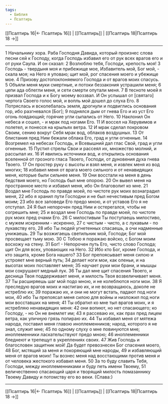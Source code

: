 ```yaml
---
tags:
  - Библия
  - Псалтирь
---
```

[[Псалтирь 16|← Псалтирь 16]] | [[Псалтирь]] | [[Псалтирь 18|Псалтирь 18 →]]

---
1 Начальнику хора. Раба Господня Давида, который произнес слова песни сей к Господу, когда Господь избавил его от рук всех врагов его и от руки Саула. И он сказал:
2 Возлюблю тебя, Господи, крепость моя!
3 Господь - твердыня моя и прибежище мое, Избавитель мой, Бог мой, - скала моя; на Него я уповаю; щит мой, рог спасения моего и убежище мое.
4 Призову достопоклоняемого Господа и от врагов моих спасусь.
5 Объяли меня муки смертные, и потоки беззакония устрашили меня;
6 цепи ада облегли меня, и сети смерти опутали меня.
7 В тесноте моей я призвал Господа и к Богу моему воззвал. И Он услышал от [святаго] чертога Своего голос мой, и вопль мой дошел до слуха Его.
8 Потряслась и всколебалась земля, дрогнули и подвиглись основания гор, ибо разгневался [Бог];
9 поднялся дым от гнева Его и из уст Его огонь поядающий; горячие угли сыпались от Него.
10 Наклонил Он небеса и сошел, - и мрак под ногами Его.
11 И воссел на Херувимов и полетел, и понесся на крыльях ветра.
12 И мрак сделал покровом Своим, сению вокруг Себя мрак вод, облаков воздушных.
13 От блистания пред Ним бежали облака Его, град и угли огненные.
14 Возгремел на небесах Господь, и Всевышний дал глас Свой, град и угли огненные.
15 Пустил стрелы Свои и рассеял их, множество молний, и рассыпал их.
16 И явились источники вод, и открылись основания вселенной от грозного гласа Твоего, Господи, от дуновения духа гнева Твоего.
17 Он простер руку с высоты и взял меня, и извлек меня из вод многих;
18 избавил меня от врага моего сильного и от ненавидящих меня, которые были сильнее меня.
19 Они восстали на меня в день бедствия моего, но Господь был мне опорою.
20 Он вывел меня на пространное место и избавил меня, ибо Он благоволит ко мне.
21 Воздал мне Господь по правде моей, по чистоте рук моих вознаградил меня,
22 ибо я хранил пути Господни и не был нечестивым пред Богом моим;
23 ибо все заповеди Его предо мною, и от уставов Его я не отступал.
24 Я был непорочен пред Ним и остерегался, чтобы не согрешить мне;
25 и воздал мне Господь по правде моей, по чистоте рук моих пред очами Его.
26 С милостивым Ты поступаешь милостиво, с мужем искренним - искренно,
27 с чистым - чисто, а с лукавым - по лукавству его,
28 ибо Ты людей угнетенных спасаешь, а очи надменные унижаешь.
29 Ты возжигаешь светильник мой, Господи; Бог мой просвещает тьму мою.
30 С Тобою я поражаю войско, с Богом моим восхожу на стену.
31 Бог! - Непорочен путь Его, чисто слово Господа; щит Он для всех, уповающих на Него.
32 Ибо кто Бог, кроме Господа, и кто защита, кроме Бога нашего?
33 Бог препоясывает меня силою и устрояет мне верный путь;
34 делает ноги мои, как оленьи, и на высотах моих поставляет меня;
35 научает руки мои брани, и мышцы мои сокрушают медный лук.
36 Ты дал мне щит спасения Твоего, и десница Твоя поддерживает меня, и милость Твоя возвеличивает меня.
37 Ты расширяешь шаг мой подо мною, и не колеблются ноги мои.
38 Я преследую врагов моих и настигаю их, и не возвращаюсь, доколе не истреблю их;
39 поражаю их, и они не могут встать, падают под ноги мои,
40 ибо Ты препоясал меня силою для войны и низложил под ноги мои восставших на меня;
41 Ты обратил ко мне тыл врагов моих, и я истребляю ненавидящих меня:
42 они вопиют, но нет спасающего; ко Господу, - но Он не внемлет им;
43 я рассеваю их, как прах пред лицем ветра, как уличную грязь попираю их.
44 Ты избавил меня от мятежа народа, поставил меня главою иноплеменников; народ, которого я не знал, служит мне;
45 по одному слуху о мне повинуются мне; иноплеменники ласкательствуют предо мною;
46 иноплеменники бледнеют и трепещут в укреплениях своих.
47 Жив Господь и благословен защитник мой! Да будет превознесен Бог спасения моего,
48 Бог, мстящий за меня и покоряющий мне народы,
49 и избавляющий меня от врагов моих! Ты вознес меня над восстающими против меня и от человека жестокого избавил меня.
50 За то буду славить Тебя, Господи, между иноплеменниками и буду петь имени Твоему,
51 величественно спасающий царя и творящий милость помазаннику Твоему Давиду и потомству его во веки. {Слава:}

---
[[Псалтирь 16|← Псалтирь 16]] | [[Псалтирь]] | [[Псалтирь 18|Псалтирь 18 →]]